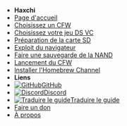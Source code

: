 - **Haxchi**
- [Page d'accueil](../introduction)
- [Choisissez un CFW](../cfw-choice)
- [Choisissez votre jeu DS VC](ds-vc-choice)
- [Préparation de la carte SD](sd-preparation)
- [Exploit du navigateur](browser-exploit)
- [Faire une sauvegarde de la NAND](nand-backup)
- [Lancement du CFW](launching-cfw)
- [Installer l'Homebrew Channel](installing-hblc)
- **Liens**
- [![GitHub](https://icongr.am/simple/github.svg?color=808080&size=16)GitHub](https://github.com/hacks-guide/Guide-WiiU)
- [![Discord](https://icongr.am/simple/discord.svg?colored&size=16)Discord](https://discord.gg/C29hYvh)
- [![Traduire le guide](https://icongr.am/material/translate.svg?color=808080&size=16)Traduire le guide](https://hacks-guide.crowdin.com/u/projects/10)
- [Faire un don](../donations)
- [À propos](../about)